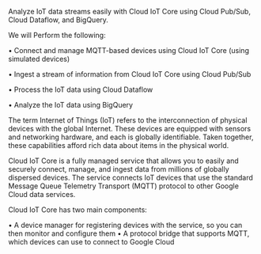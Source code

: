 Analyze IoT data streams easily with Cloud IoT Core using Cloud Pub/Sub, Cloud Dataflow, and BigQuery.

We will Perform the following:


• Connect and manage MQTT-based devices using Cloud IoT Core (using simulated devices)

• Ingest a stream of information from Cloud IoT Core using Cloud Pub/Sub

• Process the IoT data using Cloud Dataflow

• Analyze the IoT data using BigQuery

The term Internet of Things (IoT) refers to the interconnection of physical devices with the global Internet. These devices are equipped with sensors and networking hardware, and each is globally identifiable. Taken together, these capabilities afford rich data about items in the physical world.

Cloud IoT Core is a fully managed service that allows you to easily and securely connect, manage, and ingest data from millions of globally dispersed devices. The service connects IoT devices that use the standard Message Queue Telemetry Transport (MQTT) protocol to other Google Cloud data services.

Cloud IoT Core has two main components:

• A device manager for registering devices with the service, so you can then monitor and configure them
• A protocol bridge that supports MQTT, which devices can use to connect to Google Cloud


